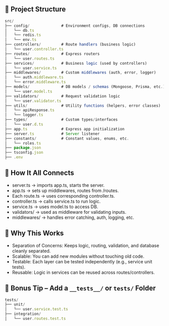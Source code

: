 ## 📁 Project Structure

``` js
src/
├── config/              # Environment configs, DB connections
│   └── db.ts
│   └── redis.ts
│   └── env.ts
├── controllers/         # Route handlers (business logic)
│   └── user.controller.ts
├── routes/              # Express routers
│   └── user.routes.ts
├── services/            # Business logic (used by controllers)
│   └── user.service.ts
├── middlewares/         # Custom middlewares (auth, error, logger)
│   └── auth.middleware.ts
│   └── error.middleware.ts
├── models/              # DB models / schemas (Mongoose, Prisma, etc.)
│   └── user.model.ts
├── validators/          # Request validation logic
│   └── user.validator.ts
├── utils/               # Utility functions (helpers, error classes)
│   └── apiResponse.ts
│   └── logger.ts
├── types/               # Custom types/interfaces
│   └── user.d.ts
├── app.ts               # Express app initialization
├── server.ts            # Server listener
├── constants/           # Constant values, enums, etc.
│   └── roles.ts
├── package.json
├── tsconfig.json
├── .env
```

## 🔧 How It All Connects
- server.ts → imports app.ts, starts the server.
- app.ts → sets up middlewares, routes from /routes.
- Each route.ts → uses corresponding controller.ts.
- controller.ts → calls service.ts to run logic.
- service.ts → uses model.ts to access DB.
- validators/ → used as middleware for validating inputs.
- middlewares/ → handles error catching, auth, logging, etc.

## 🧠 Why This Works
- Separation of Concerns: Keeps logic, routing, validation, and database cleanly separated.
- Scalable: You can add new modules without touching old code.
- Testable: Each layer can be tested independently (e.g., service unit tests).
- Reusable: Logic in services can be reused across routes/controllers.

## 🧪 Bonus Tip – Add a `__tests__/` or `tests/` Folder
``` js
tests/
├── unit/
│   └── user.service.test.ts
├── integration/
│   └── user.routes.test.ts
```